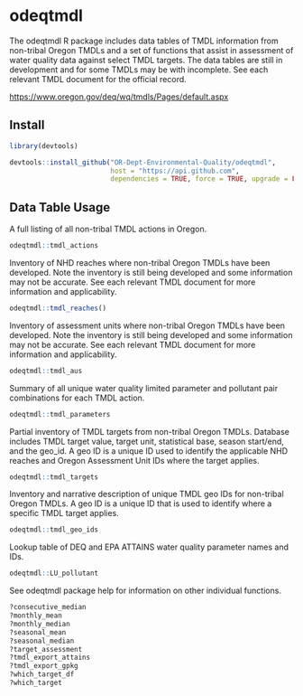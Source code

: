 # odeqtmdl

The odeqtmdl R package includes data tables of TMDL information from non-tribal 
Oregon TMDLs and a set of functions that assist in assessment of water quality 
data against select TMDL targets. The data tables are still in development and 
for some TMDLs may be with incomplete. See each relevant TMDL document 
for the official record.

https://www.oregon.gov/deq/wq/tmdls/Pages/default.aspx

## Install

```R
library(devtools)

devtools::install_github("OR-Dept-Environmental-Quality/odeqtmdl",
                         host = "https://api.github.com",
                         dependencies = TRUE, force = TRUE, upgrade = FALSE)
```

## Data Table Usage

A full listing of all non-tribal TMDL actions in Oregon.
```R
odeqtmdl::tmdl_actions
```
Inventory of NHD reaches where non-tribal Oregon TMDLs have been developed. 
Note the inventory is still being developed and some information may not be accurate.
See each relevant TMDL document for more information and applicability.
```R
odeqtmdl::tmdl_reaches()
```

Inventory of assessment units where non-tribal Oregon TMDLs have been developed. 
Note the inventory is still being developed and some information may not be accurate.
See each relevant TMDL document for more information and applicability.
```R
odeqtmdl::tmdl_aus
```

Summary of all unique water quality limited parameter and pollutant pair 
combinations for each TMDL action.
```R
odeqtmdl::tmdl_parameters
```

Partial inventory of TMDL targets from non-tribal Oregon TMDLs. Database includes 
TMDL target value, target unit, statistical base, season start/end, and the 
geo_id. A geo ID is a unique ID used to identify the applicable NHD 
reaches and Oregon Assessment Unit IDs where the target applies.
```R
odeqtmdl::tmdl_targets
```

Inventory and narrative description of unique TMDL geo IDs for non-tribal 
Oregon TMDLs. A geo ID is a unique ID that is used to identify where a 
specific TMDL target applies.
```R
odeqtmdl::tmdl_geo_ids
```

Lookup table of DEQ and EPA ATTAINS water quality parameter names and IDs.
```R
odeqtmdl::LU_pollutant
```

See odeqtmdl package help for information on other individual functions.
```R
?consecutive_median
?monthly_mean
?monthly_median
?seasonal_mean
?seasonal_median
?target_assessment
?tmdl_export_attains
?tmdl_export_gpkg
?which_target_df
?which_target
```
